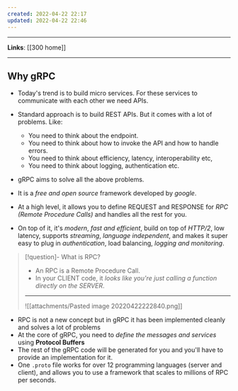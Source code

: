 ```yaml
---
created: 2022-04-22 22:17
updated: 2022-04-22 22:46
---
```

---
**Links**: [[300 home]]

---
## Why gRPC
- Today's trend is to build micro services. For these services to communicate with each other we need APIs. 
- Standard approach is to build REST APIs. But it comes with a lot of problems. Like:
	- You need to think about the endpoint.
	- You need to think about how to invoke the API and how to handle errors.
	- You need to think about efficiency, latency, interoperability etc,
	- You need to think about logging, authentication etc.

- gRPC aims to solve all the above problems.
- It is a *free and open source* framework developed by *google*.
- At a high level, it allows you to define REQUEST and RESPONSE for *RPC (Remote Procedure Calls)* and handles all the rest for you.
- On top of it, it's *modern*, *fast and efficient*, build on top of *HTTP/2*, low latency, supports *streaming*, *language independent*, and makes it super easy to plug in *authentication*, load balancing, *logging and monitoring*.

> [!question]- What is RPC?
> - An RPC is a Remote Procedure Call.
> - In your CLIENT code, it *looks like you're just calling a function directly on the SERVER*.
> ---
> ![[attachments/Pasted image 20220422222840.png]]

- RPC is not a new concept but in gRPC it has been implemented cleanly and solves a lot of problems
- At the core of gRPC, you need to *define the messages and services* using **Protocol Buffers**
- The rest of the gRPC code will be generated for you and you'll have to provide an implementation for it.
- One `.proto` file works for over 12 programming languages (server and client), and allows you to use a framework that scales to millions of RPC per seconds.

